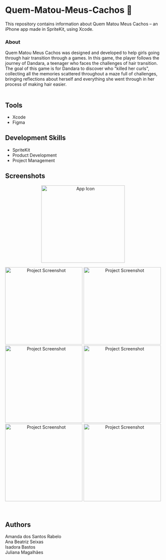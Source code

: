 # Quem-Matou-Meus-Cachos 💜
This repository contains information about Quem Matou Meus Cachos – an iPhone app made in SpriteKit, using Xcode.<br>

### About
Quem Matou Meus Cachos was designed and developed to help girls going through hair transition through a games. 
In this game, the player follows the journey of Dandara, a teenager who faces the challenges of hair transition. The goal of this game is for Dandara to discover who "killed her curls", collecting all the memories scattered throughout a maze full of challenges, bringing reflections about herself and everything she went through in her process of making hair easier.<br>
<br>

## Tools
- Xcode
- Figma

## Development Skills
- SpriteKit
- Product Development
- Project Management

## Screenshots
<p align="center">
<img alt="App Icon" width="270" height="250" src="https://github.com/user-attachments/assets/61dec234-deb5-430c-917b-56becae10aec"></p>
<p align="center">
<img alt="Project Screenshot" width="250" src="https://github.com/user-attachments/assets/456cd9bd-ff32-418c-9918-a0ce6b3d80de">
<img alt="Project Screenshot" width="250" src="https://github.com/user-attachments/assets/737e299e-b55e-43b4-8cfd-93c07023c959">
<img alt="Project Screenshot" width="250" src="https://github.com/user-attachments/assets/abca07da-2d42-4689-af39-2ae2684e2c32">
<img alt="Project Screenshot" width="250" src="https://github.com/user-attachments/assets/6fb5541d-ebfd-4550-8297-af6edc653396">
<img alt="Project Screenshot" width="250" src="https://github.com/user-attachments/assets/b7d7b78b-59b4-4f52-bf86-ae3378de7685">
<img alt="Project Screenshot" width="250" src="https://github.com/user-attachments/assets/c22853b8-1e02-42e5-a83d-5c61eea26097"></p>
<br>

## Authors
Amanda dos Santos Rabelo<br>
Ana Beatriz Seixas<br>
Isadora Bastos<br>
Juliana Magalhães<br>
